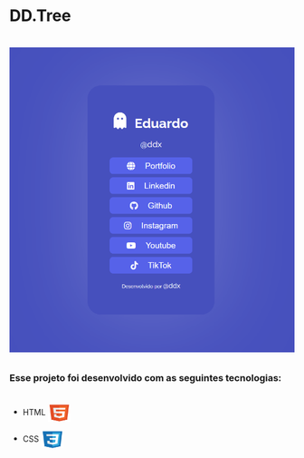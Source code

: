 
<h1> DD.Tree <h1>
 
  ![App Screenshot](Assets/preview.png)
  

### Esse projeto foi desenvolvido com as seguintes tecnologias: <br><br>
- HTML <img align="center" alt="HTML" height="30" width="40" src="https://raw.githubusercontent.com/devicons/devicon/master/icons/html5/html5-original.svg"><br><br>
- CSS <img align="center" alt="CSS" height="30" width="40" src="https://raw.githubusercontent.com/devicons/devicon/master/icons/css3/css3-original.svg">
  
